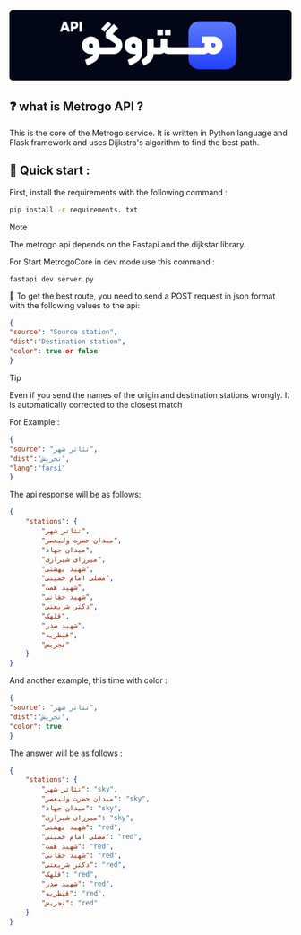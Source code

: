 ![Example Image](logo-github.png)

## ❓ what is Metrogo API ?

This is the core of the Metrogo service. It is written in Python language and Flask framework and uses Dijkstra's algorithm to find the best path.

## 🚀 Quick start :

First, install the requirements with the following command :
```bash
pip install -r requirements. txt 
```
> [!NOTE]  
> The metrogo api depends on the Fastapi and the dijkstar library.

For Start MetrogoCore in dev mode use this command :
```
fastapi dev server.py
```

🧪 To get the best route, you need to send a POST request in json format with the following values to the api:
```json
{
"source": "Source station",
"dist":"Destination station",
"color": true or false
}
```
> [!TIP]
> Even if you send the names of the origin and destination stations wrongly. It is automatically corrected to the closest match

For Example :
```json
{
"source": "تئاتر شهر",
"dist":"تجریش",
"lang":"farsi"
}
```
The api response will be as follows:

```json
{
    "stations": {
        "تئاتر شهر",
        "میدان حضرت ولیعصر",
        "میدان جهاد",
        "میرزای شیرازی",
        "شهید بهشتی",
        "مصلی امام خمینی",
        "شهید همت",
        "شهید حقانی",
        "دکتر شریعتی",
        "قلهک",
        "شهید صدر",
        "قیطریه",
        "تجریش"
    }
}
```
And another example, this time with color :
```json
{
"source": "تئاتر شهر",
"dist":"تجریش",
"color": true
}
```
The answer will be as follows :
```json
{
    "stations": {
        "تئاتر شهر": "sky",
        "میدان حضرت ولیعصر": "sky",
        "میدان جهاد": "sky",
        "میرزای شیرازی": "sky",
        "شهید بهشتی": "red",
        "مصلی امام خمینی": "red",
        "شهید همت": "red",
        "شهید حقانی": "red",
        "دکتر شریعتی": "red",
        "قلهک": "red",
        "شهید صدر": "red",
        "قیطریه": "red",
        "تجریش": "red"
    }
}
```